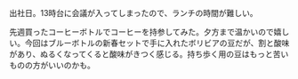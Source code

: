 出社日。13時台に会議が入ってしまったので、ランチの時間が難しい。

先週買ったコーヒーボトルでコーヒーを持参してみた。夕方まで温かいので嬉しい。今回はブルーボトルの新春セットで手に入れたボリビアの豆だが、割と酸味があり、ぬるくなってくると酸味がきつく感じる。持ち歩く用の豆はもっと苦いものの方がいいのかも。
